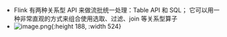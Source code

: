 - Flink 有两种关系型 API 来做流批统一处理：Table API 和 SQL； 它可以用一种非常直观的方式来组合使用选取、过滤、join 等关系型算子
- ![image.png](../assets/image_1666086047299_0.png){:height 188, :width 524}